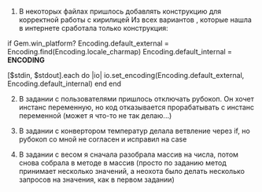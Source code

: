 1. В некоторых файлах пришлось добавлять конструкцию для корректной работы с кирилицей
Из всех вариантов , которые нашла в интернете сработала только конструкция:

 if Gem.win_platform?
   Encoding.default_external = Encoding.find(Encoding.locale_charmap)
   Encoding.default_internal = __ENCODING__

  [$stdin, $stdout].each do |io|
     io.set_encoding(Encoding.default_external, Encoding.default_internal)
  end
 end

2. В задании с пользователями пришлось отключать рубокоп. Он хочет инстанс переменную, но код отказывается прорабатывать с инстанс переменной (может я что-то не так делаю...)

3. В задании с конвертором температур делала ветвление через if, но рубокоп со мной не согласен и исправил на case

4. В задании с весом я сначала разобрала массив на числа, потом снова собрала в методе в массив (просто по заданию метод принимает несколько значений, а неохота было делать несколько запросов на значения, как в первом задании)

